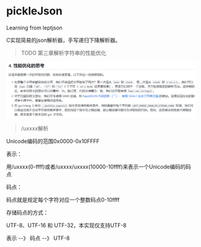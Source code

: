 # pickleJson

Learning from leptjson

C实现简易的json解析器，手写递归下降解析器。

> TODO 第三章解析字符串的性能优化

![img.png](picture/img.png)

> /uxxxx解析

Unicode编码的范围0x0000-0x10FFFF

表示：

用/uxxxx(0-ffff)或者/uxxxx/uxxxx(10000-10ffff)来表示一个Unicode编码的码点

码点：

码点就是规定每个字符对应一个整数码点0-10ffff

存储码点的方式：

UTF-8、UTF-16 和 UTF-32，本实现仅支持UTF-8

表示 --》 码点 --》 UTF-8
